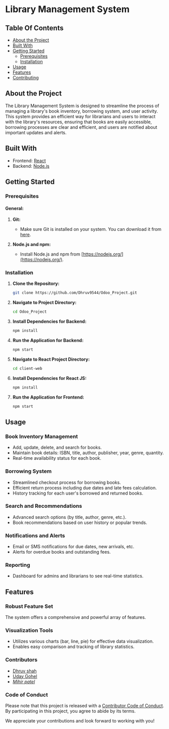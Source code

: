 # Library Management System

## Table Of Contents

- [About the Project](#about-the-project)
- [Built With](#built-with)
- [Getting Started](#getting-started)
  - [Prerequisites](#prerequisites)
  - [Installation](#installation)
- [Usage](#usage)
- [Features](#features)
- [Contributing](#contributing)

## About the Project

The Library Management System is designed to streamline the process of managing a library's book inventory, borrowing system, and user activity. This system provides an efficient way for librarians and users to interact with the library's resources, ensuring that books are easily accessible, borrowing processes are clear and efficient, and users are notified about important updates and alerts.

## Built With

- Frontend: [React](https://reactjs.org/)
- Backend: [Node.js](https://nodejs.org/)

## Getting Started

### Prerequisites

#### General:

1. **Git:**
   - Make sure Git is installed on your system. You can download it from [here](https://git-scm.com/).

2. **Node.js and npm:**
   - Install Node.js and npm from [https://nodejs.org/](https://nodejs.org/).

### Installation

1. **Clone the Repository:**

    ```bash
    git clone https://github.com/Dhruv9544/Odoo_Project.git
    ```

2. **Navigate to Project Directory:**

    ```bash
    cd Odoo_Project
    ```

3. **Install Dependencies for Backend:**

    ```bash
    npm install
    ```

4. **Run the Application for Backend:**

    ```bash
    npm start
    ```

5. **Navigate to React Project Directory:**

    ```bash
    cd client-web
    ```

6. **Install Dependencies for React JS:**

    ```bash
    npm install
    ```

7. **Run the Application for Frontend:**

    ```bash
    npm start
    ```

## Usage

### Book Inventory Management

- Add, update, delete, and search for books.
- Maintain book details: ISBN, title, author, publisher, year, genre, quantity.
- Real-time availability status for each book.

### Borrowing System

- Streamlined checkout process for borrowing books.
- Efficient return process including due dates and late fees calculation.
- History tracking for each user's borrowed and returned books.

### Search and Recommendations

- Advanced search options (by title, author, genre, etc.).
- Book recommendations based on user history or popular trends.

### Notifications and Alerts

- Email or SMS notifications for due dates, new arrivals, etc.
- Alerts for overdue books and outstanding fees.

### Reporting

- Dashboard for admins and librarians to see real-time statistics.

## Features

### Robust Feature Set

The system offers a comprehensive and powerful array of features.

### Visualization Tools

- Utilizes various charts (bar, line, pie) for effective data visualization.
- Enables easy comparison and tracking of library statistics.


### Contributors

- [Dhruv shah](https://github.com/Dhruv9544)
- [Uday Gohel](https://github.com/udayGohel)
- [_Mihir patel_](https://github.com/mihir3004)

### Code of Conduct

Please note that this project is released with a [Contributor Code of Conduct](CODE_OF_CONDUCT.md). By participating in this project, you agree to abide by its terms.

We appreciate your contributions and look forward to working with you!
